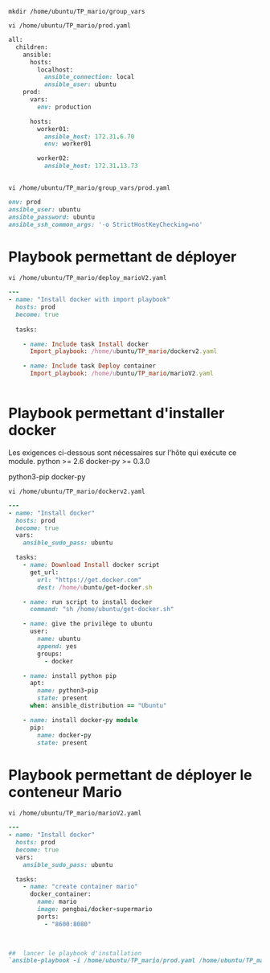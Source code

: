 `mkdir /home/ubuntu/TP_mario/group_vars`

`vi /home/ubuntu/TP_mario/prod.yaml`
```ruby
all:
  children:
    ansible:
      hosts:
        localhost:
          ansible_connection: local
          ansible_user: ubuntu
    prod:
      vars:
        env: production

      hosts:
        worker01:
          ansible_host: 172.31.6.70
          env: worker01

        worker02:
          ansible_host: 172.31.13.73
          
```

`vi /home/ubuntu/TP_mario/group_vars/prod.yaml`
```ruby
env: prod
ansible_user: ubuntu
ansible_password: ubuntu
ansible_ssh_common_args: '-o StrictHostKeyChecking=no'
```

# Playbook permettant de déployer 

`vi /home/ubuntu/TP_mario/deploy_marioV2.yaml `

```ruby
---
- name: "Install docker with import playbook"
  hosts: prod
  become: true
  
  tasks:

    - name: Include task Install docker
      Import_playbook: /home/ubuntu/TP_mario/dockerv2.yaml

    - name: Include task Deploy container
      Import_playbook: /home/ubuntu/TP_mario/marioV2.yaml
      
```

# Playbook permettant d'installer docker

Les exigences ci-dessous sont nécessaires sur l'hôte qui exécute ce module. python >= 2.6 docker-py >= 0.3.0

python3-pip
docker-py

`vi /home/ubuntu/TP_mario/dockerv2.yaml`

```ruby
---
- name: "Install docker"
  hosts: prod
  become: true
  vars:
    ansible_sudo_pass: ubuntu

  tasks:
    - name: Download Install docker script
      get_url:
        url: "https://get.docker.com"
        dest: /home/ubuntu/get-docker.sh

    - name: run script to install docker
      command: "sh /home/ubuntu/get-docker.sh"

    - name: give the privilège to ubuntu
      user:
        name: ubuntu
        append: yes
        groups:
          - docker

    - name: install python pip
      apt:
        name: python3-pip
        state: present
      when: ansible_distribution == "Ubuntu"

    - name: install docker-py module
      pip:
        name: docker-py
        state: present
```

# Playbook permettant de déployer le conteneur Mario

`vi /home/ubuntu/TP_mario/marioV2.yaml`

```ruby
---
- name: "Install docker"
  hosts: prod
  become: true
  vars:
    ansible_sudo_pass: ubuntu

  tasks:
    - name: "create container mario"
      docker_container:
        name: mario
        image: pengbai/docker-supermario
        ports:
          - "8600:8080"

   

##  lancer le playbook d'installation
`ansible-playbook -i /home/ubuntu/TP_mario/prod.yaml /home/ubuntu/TP_mario/deploy_marioV2.yaml`